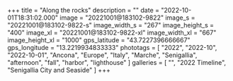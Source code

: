 +++
title = "Along the rocks"
description = ""
date = "2022-10-01T18:31:02.000"
image = "20221001@183102-9822"
image_s = "20221001@183102-9822-s"
image_width_s = "267"
image_height_s = "400"
image_xl = "20221001@183102-9822-xl"
image_width_xl = "667"
image_height_xl = "1000"
gps_latitude = "43.7227396666667"
gps_longitude = "13.2219934833333"
phototags = [ "2022", "2022-10", "2022-10-01", "Ancona", "Europe", "Italy", "Marche", "Senigallia", "afternoon", "fall", "harbor", "lighthouse" ]
galleries = [ "", "2022 Timeline", "Senigallia City and Seaside" ]
+++

